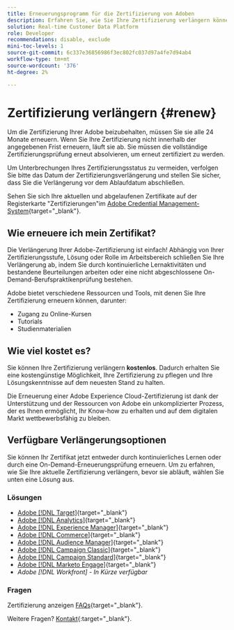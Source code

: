 ```yaml
---
title: Erneuerungsprogramm für die Zertifizierung von Adoben
description: Erfahren Sie, wie Sie Ihre Zertifizierung verlängern können, bevor sie abläuft.
solution: Real-time Customer Data Platform
role: Developer
recommendations: disable, exclude
mini-toc-levels: 1
source-git-commit: 6c337e36856986f3ec802fc037d97a4fe7d94ab4
workflow-type: tm+mt
source-wordcount: '376'
ht-degree: 2%

---
```


# Zertifizierung verlängern {#renew}

Um die Zertifizierung Ihrer Adobe beizubehalten, müssen Sie sie alle 24 Monate erneuern. Wenn Sie Ihre Zertifizierung nicht innerhalb der angegebenen Frist erneuern, läuft sie ab. Sie müssen die vollständige Zertifizierungsprüfung erneut absolvieren, um erneut zertifiziert zu werden.

Um Unterbrechungen Ihres Zertifizierungsstatus zu vermeiden, verfolgen Sie bitte das Datum der Zertifizierungsverlängerung und stellen Sie sicher, dass Sie die Verlängerung vor dem Ablaufdatum abschließen.

Sehen Sie sich Ihre aktuellen und abgelaufenen Zertifikate auf der Registerkarte &quot;Zertifizierungen&quot;im [Adobe Credential Management-System](https://www.certmetrics.com/adobe/candidate/cert_summary.aspx){target="_blank"}.

## Wie erneuere ich mein Zertifikat?

Die Verlängerung Ihrer Adobe-Zertifizierung ist einfach! Abhängig von Ihrer Zertifizierungsstufe, Lösung oder Rolle im Arbeitsbereich schließen Sie Ihre Verlängerung ab, indem Sie durch kontinuierliche Lernaktivitäten und bestandene Beurteilungen arbeiten oder eine nicht abgeschlossene On-Demand-Berufspraktikenprüfung bestehen.

Adobe bietet verschiedene Ressourcen und Tools, mit denen Sie Ihre Zertifizierung erneuern können, darunter:

* Zugang zu Online-Kursen
* Tutorials
* Studienmaterialien

## Wie viel kostet es?

Sie können Ihre Zertifizierung verlängern **kostenlos**. Dadurch erhalten Sie eine kostengünstige Möglichkeit, Ihre Zertifizierung zu pflegen und Ihre Lösungskenntnisse auf dem neuesten Stand zu halten.

Die Erneuerung einer Adobe Experience Cloud-Zertifizierung ist dank der Unterstützung und der Ressourcen von Adobe ein unkomplizierter Prozess, der es Ihnen ermöglicht, Ihr Know-how zu erhalten und auf dem digitalen Markt wettbewerbsfähig zu bleiben.

## Verfügbare Verlängerungsoptionen

Sie können Ihr Zertifikat jetzt entweder durch kontinuierliches Lernen oder durch eine On-Demand-Erneuerungsprüfung erneuern. Um zu erfahren, wie Sie Ihre aktuelle Zertifizierung verlängern, bevor sie abläuft, wählen Sie unten eine Lösung aus.

### Lösungen

* [Adobe [!DNL Target]](https://experienceleague.adobe.com/docs/certification/certification/technical-certifications/at/at-renew.html?lang=en){target="_blank"}
* [Adobe [!DNL Analytics]](https://experienceleague.adobe.com/docs/certification/certification/technical-certifications/aa/aa-renew.html?lang=en){target="_blank"}
* [Adobe [!DNL Experience Manager]](https://experienceleague.adobe.com/docs/certification/certification/technical-certifications/aem/aem-renew.html?lang=en){target="_blank"}
* [Adobe [!DNL Commerce]](https://experienceleague.adobe.com/docs/certification/certification/technical-certifications/ac/ac-renew.html?lang=en){target="_blank"}
* [Adobe [!DNL Audience Manager]](https://experienceleague.adobe.com/docs/certification/certification/technical-certifications/aam/aam-renew.html?lang=en){target="_blank"}
* [Adobe [!DNL Campaign Classic]](https://experienceleague.adobe.com/docs/certification/certification/technical-certifications/acc/acc-renew.html?lang=en){target="_blank"}
* [Adobe [!DNL Campaign Standard]](https://experienceleague.adobe.com/docs/certification/certification/technical-certifications/acs/acs-renew.html?lang=en){target="_blank"}
* [Adobe [!DNL Marketo Engage]](https://experienceleague.adobe.com/docs/certification/certification/technical-certifications/ame/ame-renew.html?lang=en){target="_blank"}
* _Adobe [!DNL Workfront] - In Kürze verfügbar_

### Fragen

Zertifizierung anzeigen [FAQs](https://experienceleague.adobe.com/docs/certification/certification/faq.html?lang=en){target="_blank"}.

Weitere Fragen? [Kontakt](mailto:certif@adobe.com){:target=&quot;_blank&quot;}.
